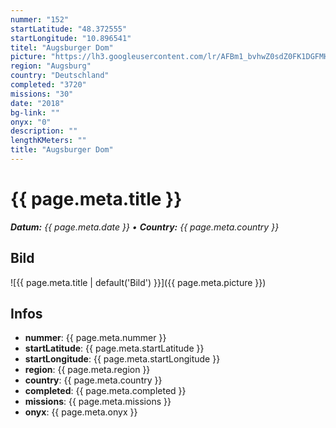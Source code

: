 ```yaml
---
nummer: "152"
startLatitude: "48.372555"
startLongitude: "10.896541"
titel: "Augsburger Dom"
picture: "https://lh3.googleusercontent.com/lr/AFBm1_bvhwZ0sdZ0FK1DGFMHAMDGAmTdCDFYgFlMKVde77e79UQpjUHJhbDlpmz_t-AxEK6idPCjX7fTOahfE7mJziWkyMqxzwVoqhVesWwWPriZYLmu2wuKxL6MiEBJIJDBKKTy3IjS7BtFHIRFU3eVQ0JLgJPQ6283Kx5mysgYE5hlOMqxcoAevqLZ6Z5ATxMXsyzidDt0ZRa9rXu1w3Bre1dKwQ1fFHJCi-S9uSfUkxjSlambsdf_TpaCcHQAuNW1U9dVGEKVZ-R_VkVxWBCfCVA2dxC8L7g8Bg8sVSaCyEfHp7nuuKkJjpGy3GCp9byEdyi8bT7gKU0Ae66hjhIA1JM4_4vuHehljGyhJ0ExL06SvhB6YOJSsJBDeo06yjpHllO-KOlH0PwN4W0fT-kK7oKKfAxkjG3U6HAAB3-3HyhmEF-vmlItn8KEesbEJji4d0Z9ql0kaOqze7ykT8ShJLQ2ggApLKRAevEnrFgf3vs-7Kl_G3KSKpNpnwAizhwubp9JnS-43RTSBNllttb_PImk-3as2z4GjioOWCOuBhAmmCbV8UrWWcIlQU-t9UfEzQg67mzbYKoBd1p07tiehA9-fZmOm25f9cEyhFIZs48hOI_DmbLeSvvMNv3FeqO5PFOdkk4-dFTET1WmI-mVn_rW_pHv9EXrBX1dd5h6ZvBbLE9RKXePQprkPY3_xmio23w3lncBqxP8t-hrJMxr_b7leZyIDl4s5JZsDPrnZiXO-Gw9RWRmENpxSXZumc0fxDHatqdrz47Imwme1mxeqkLmbuk_L-pw2S05IqnxqloDdGIYwXzCMcUzBZe7pHQT8_YgJBjx8H0YJt1xtJCZ5BnLPXtSgjrMa5fE"
region: "Augsburg"
country: "Deutschland"
completed: "3720"
missions: "30"
date: "2018"
bg-link: ""
onyx: "0"
description: ""
lengthKMeters: ""
title: "Augsburger Dom"
---
```


# {{ page.meta.title }}
_**Datum:** {{ page.meta.date }} • **Country:** {{ page.meta.country }}_

## Bild
![{{ page.meta.title | default('Bild') }}]({{ page.meta.picture }})

## Infos
- **nummer**: {{ page.meta.nummer }}
- **startLatitude**: {{ page.meta.startLatitude }}
- **startLongitude**: {{ page.meta.startLongitude }}
- **region**: {{ page.meta.region }}
- **country**: {{ page.meta.country }}
- **completed**: {{ page.meta.completed }}
- **missions**: {{ page.meta.missions }}
- **onyx**: {{ page.meta.onyx }}

